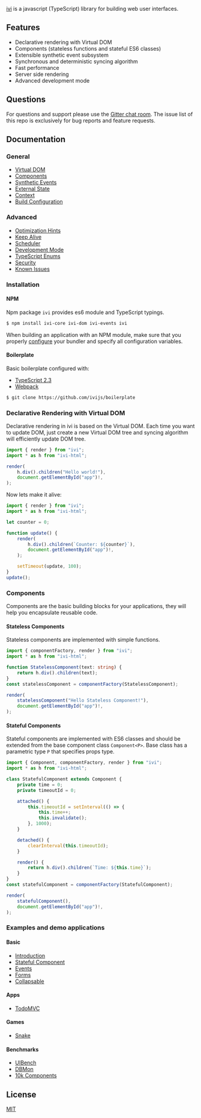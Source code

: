 [ivi](http://github.com/localvoid/ivi) is a javascript (TypeScript) library for building web user interfaces.

## Features

- Declarative rendering with Virtual DOM
- Components (stateless functions and stateful ES6 classes)
- Extensible synthetic event subsystem
- Synchronous and deterministic syncing algorithm
- Fast performance
- Server side rendering
- Advanced development mode

## Questions

For questions and support please use the [Gitter chat room](https://gitter.im/ivijs/ivi). The issue list of this repo is
exclusively for bug reports and feature requests.

## Documentation

### General

- [Virtual DOM](https://github.com/ivijs/ivi/blob/master/documentation/general/virtual-dom.md)
- [Components](https://github.com/ivijs/ivi/blob/master/documentation/general/components.md)
- [Synthetic Events](https://github.com/ivijs/ivi/blob/master/documentation/general/synthetic-events.md)
- [External State](https://github.com/ivijs/ivi/blob/master/documentation/general/external-state.md)
- [Context](https://github.com/ivijs/ivi/blob/master/documentation/general/context.md)
- [Build Configuration](https://github.com/ivijs/ivi/blob/master/documentation/general/build-configuration.md)

### Advanced

- [Optimization Hints](https://github.com/ivijs/ivi/blob/master/documentation/advanced/optimization-hints.md)
- [Keep Alive](https://github.com/ivijs/ivi/blob/master/documentation/advanced/keep-alive.md)
- [Scheduler](https://github.com/ivijs/ivi/blob/master/documentation/advanced/scheduler.md)
- [Development Mode](https://github.com/ivijs/ivi/blob/master/documentation/advanced/dev-mode.md)
- [TypeScript Enums](https://github.com/ivijs/ivi/blob/master/documentation/advanced/typescript-enums.md)
- [Security](https://github.com/ivijs/ivi/blob/master/documentation/advanced/security.md)
- [Known Issues](https://github.com/ivijs/ivi/blob/master/documentation/advanced/issues.md)

### Installation

#### NPM

Npm package `ivi` provides es6 module and TypeScript typings.

```sh
$ npm install ivi-core ivi-dom ivi-events ivi
```

When building an application with an NPM module, make sure that you properly
[configure](https://github.com/ivijs/ivi/blob/master/documentation/general/build-configuration.md) your bundler and
specify all configuration variables.

#### Boilerplate

Basic boilerplate configured with:

- [TypeScript 2.3](https://www.typescriptlang.org)
- [Webpack](https://webpack.js.org)

```sh
$ git clone https://github.com/ivijs/boilerplate
```

### Declarative Rendering with Virtual DOM

Declarative rendering in ivi is based on the Virtual DOM. Each time you want to update DOM, just create a new Virtual
DOM tree and syncing algorithm will efficiently update DOM tree.

```ts
import { render } from "ivi";
import * as h from "ivi-html";

render(
    h.div().children("Hello world!"),
    document.getElementById("app")!,
);
```

Now lets make it alive:

```ts
import { render } from "ivi";
import * as h from "ivi-html";

let counter = 0;

function update() {
    render(
        h.div().children(`Counter: ${counter}`),
        document.getElementById("app")!,
    );

    setTimeout(update, 100);
}
update();
```

### Components

Components are the basic building blocks for your applications, they will help you encapsulate reusable code.

#### Stateless Components

Stateless components are implemented with simple functions.

```ts
import { componentFactory, render } from "ivi";
import * as h from "ivi-html";

function StatelessComponent(text: string) {
    return h.div().children(text);
}
const statelessComponent = componentFactory(StatelessComponent);

render(
    statelessComponent("Hello Stateless Component!"),
    document.getElementById("app")!,
);
```

#### Stateful Components

Stateful components are implemented with ES6 classes and should be extended from the base component class
`Component<P>`. Base class has a parametric type `P` that specifies props type.

```ts
import { Component, componentFactory, render } from "ivi";
import * as h from "ivi-html";

class StatefulComponent extends Component {
    private time = 0;
    private timeoutId = 0;

    attached() {
        this.timeoutId = setInterval(() => {
            this.time++;
            this.invalidate();
        }, 1000);
    }

    detached() {
        clearInterval(this.timeoutId);
    }

    render() {
        return h.div().children(`Time: ${this.time}`);
    }
}
const statefulComponent = componentFactory(StatefulComponent);

render(
    statefulComponent(),
    document.getElementById("app")!,
);
```

### Examples and demo applications

#### Basic

- [Introduction](https://github.com/ivijs/examples/tree/master/src/01_introduction/)
- [Stateful Component](https://github.com/ivijs/examples/tree/master/src/02_stateful_component/)
- [Events](https://github.com/ivijs/examples/tree/master/src/03_events/)
- [Forms](https://github.com/ivijs/examples/tree/master/src/04_forms/)
- [Collapsable](https://github.com/ivijs/examples/tree/master/src/05_collapsable/)

#### Apps

- [TodoMVC](https://github.com/ivijs/todomvc/)

#### Games

- [Snake](https://github.com/ivijs/examples/tree/master/src/games/snake/)

#### Benchmarks

- [UIBench](https://github.com/ivijs/examples/tree/master/src/benchmarks/uibench/)
- [DBMon](https://github.com/ivijs/examples/tree/master/src/benchmarks/dbmon/)
- [10k Components](https://github.com/ivijs/examples/tree/master/src/benchmarks/10k/)

## License

[MIT](http://opensource.org/licenses/MIT)
